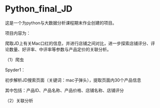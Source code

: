 # Python_final_JD

这是一个为python与大数据分析课程期末作业创建的项目。

项目内容为：

爬取JD上有关Mac口红的信息，并进行店铺之间对比，进一步探索店铺评分、评论数量、好评率、中评率等参数与产品定价的关联分析。


（1）爬虫 

Spyder1：

初步解析JD搜索页面（关键词：mac子弹头），提取页面内30个产品信息

其中包括：产品ID、产品名称、产品价格、店铺名称、店铺评分

（2）关联分析

